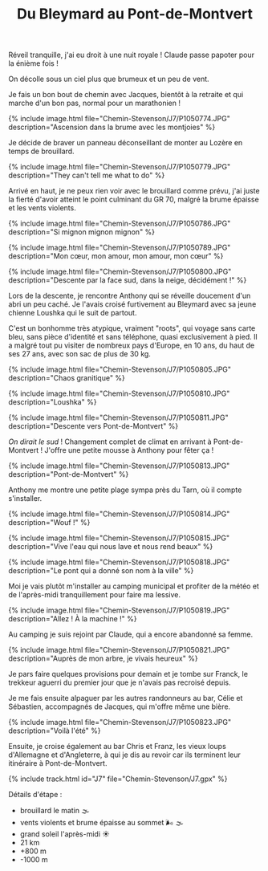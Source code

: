 ﻿---
title: "Du Bleymard au Pont-de-Montvert"
permalink: /Chemin-Stevenson/J7/
sidebar:
  nav: "chemin_stevenson"
enable_tracks: true
---

Réveil tranquille, j'ai eu droit à une nuit royale !
Claude passe papoter pour la énième fois !

On décolle sous un ciel plus que brumeux et un peu de vent.

Je fais un bon bout de chemin avec Jacques, bientôt à la retraite et qui marche d'un bon pas, normal pour un marathonien !

{% include image.html file="Chemin-Stevenson/J7/P1050774.JPG" description="Ascension dans la brume avec les montjoies" %}

Je décide de braver un panneau déconseillant de monter au Lozère en temps de brouillard.

{% include image.html file="Chemin-Stevenson/J7/P1050779.JPG" description="They can't tell me what to do" %}

Arrivé en haut, je ne peux rien voir avec le brouillard comme prévu, j'ai juste la fierté d'avoir atteint le point culminant du GR 70, malgré la brume épaisse et les vents violents.

{% include image.html file="Chemin-Stevenson/J7/P1050786.JPG" description="Si mignon mignon mignon" %}

{% include image.html file="Chemin-Stevenson/J7/P1050789.JPG" description="Mon cœur, mon amour, mon amour, mon cœur" %}

{% include image.html file="Chemin-Stevenson/J7/P1050800.JPG" description="Descente par la face sud, dans la neige, décidément !" %}

Lors de la descente, je rencontre Anthony qui se réveille doucement d'un abri un peu caché. Je l'avais croisé furtivement au Bleymard avec sa jeune chienne Loushka qui le suit de partout.

C'est un bonhomme très atypique, vraiment "roots", qui voyage sans carte bleu, sans pièce d'identité et sans téléphone, quasi exclusivement à pied. Il a malgré tout pu visiter de nombreux pays d'Europe, en 10 ans, du haut de ses 27 ans, avec son sac de plus de 30 kg.

{% include image.html file="Chemin-Stevenson/J7/P1050805.JPG" description="Chaos granitique" %}

{% include image.html file="Chemin-Stevenson/J7/P1050810.JPG" description="Loushka" %}

{% include image.html file="Chemin-Stevenson/J7/P1050811.JPG" description="Descente vers Pont-de-Montvert" %}

*On dirait le sud* ! Changement complet de climat en arrivant à Pont-de-Montvert !
J'offre une petite mousse à Anthony pour fêter ça !

{% include image.html file="Chemin-Stevenson/J7/P1050813.JPG" description="Pont-de-Montvert" %}

Anthony me montre une petite plage sympa près du Tarn, où il compte s'installer.

{% include image.html file="Chemin-Stevenson/J7/P1050814.JPG" description="Wouf !" %}

{% include image.html file="Chemin-Stevenson/J7/P1050815.JPG" description="Vive l'eau qui nous lave et nous rend beaux" %}

{% include image.html file="Chemin-Stevenson/J7/P1050818.JPG" description="Le pont qui a donné son nom à la ville" %}

Moi je vais plutôt m'installer au camping municipal et profiter de la météo et de l'après-midi tranquillement pour faire ma lessive.

{% include image.html file="Chemin-Stevenson/J7/P1050819.JPG" description="Allez ! À la machine !" %}

Au camping je suis rejoint par Claude, qui a encore abandonné sa femme.

{% include image.html file="Chemin-Stevenson/J7/P1050821.JPG" description="Auprès de mon arbre, je vivais heureux" %}

Je pars faire quelques provisions pour demain et je tombe sur Franck, le trekkeur aguerri du premier jour que je n'avais pas recroisé depuis.

Je me fais ensuite alpaguer par les autres randonneurs au bar, Célie et Sébastien, accompagnés de Jacques, qui m'offre même une bière.

{% include image.html file="Chemin-Stevenson/J7/P1050823.JPG" description="Voilà l'été" %}

Ensuite, je croise également au bar Chris et Franz, les vieux loups d'Allemagne et d'Angleterre, à qui je dis au revoir car ils terminent leur itinéraire à Pont-de-Montvert.

{% include track.html id="J7" file="Chemin-Stevenson/J7.gpx" %}

Détails d'étape :
* brouillard le matin :fog:
* vents violents et brume épaisse au sommet :wind_face: :fog:
* grand soleil l'après-midi :sunny:
* 21 km
* +800 m
* -1000 m
